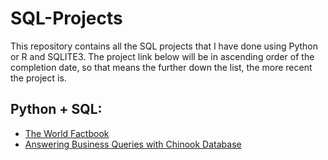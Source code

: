 # SQL-Projects

This repository contains all the SQL projects that I have done using Python or R and SQLITE3. The project link below will be in ascending order of the completion date, so that means the further down the list, the more recent the project is.

## Python + SQL:
- [The World Factbook](https://github.com/ywuhub/SQL-Projects/blob/master/Analyzing%20The%20World%20Factbook/Analyzing-The-World-Factbook.ipynb)
- [Answering Business Queries with Chinook Database](https://github.com/ywuhub/SQL-Projects/blob/master/Answering%20Business%20Queries%20using%20the%20Chinook%20Database/sql_business_queries.ipynb)
